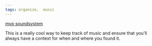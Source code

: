 ```yaml
---
tags: organize,  music
---
```


<p><a href="https://frankchimero.com/blog/2018/mvp-soundsystem/" target="_blank">mvp soundsystem</a></p>

<p>This is a really cool way to keep track of music and ensure that you'll always have a context for when and where you found it.</p>